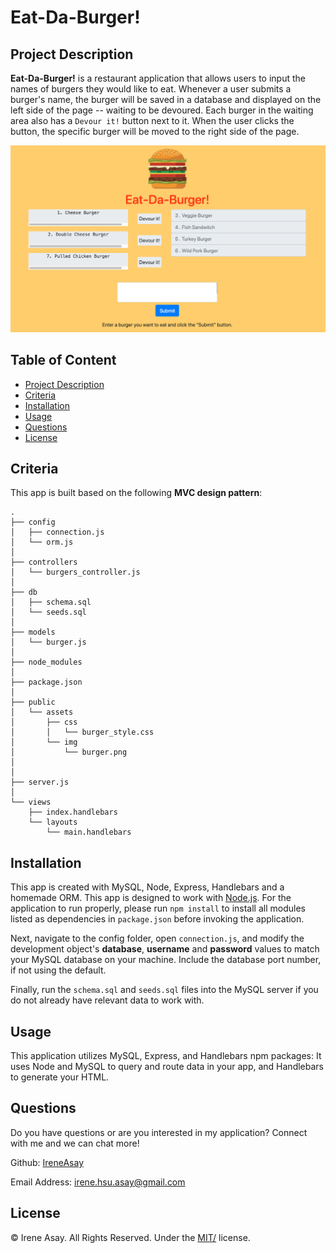 # Eat-Da-Burger!

## Project Description

**Eat-Da-Burger!** is a restaurant application that allows users to input the names of burgers they would like to eat. Whenever a user submits a burger's name, the burger will be saved in a database and displayed on the left side of the page -- waiting to be devoured. Each burger in the waiting area also has a `Devour it!` button next to it. When the user clicks the button, the specific burger will be moved to the right side of the page.

![Screenshot](/public/assets/img/BurgerScreenshot.png)

## Table of Content

- [Project Description](#project-description)
- [Criteria](#criteria)
- [Installation](#installation)
- [Usage](#usage)
- [Questions](#questions)
- [License](#license)

## Criteria

This app is built based on the following **MVC design pattern**:

```
.
├── config
│   ├── connection.js
│   └── orm.js
│ 
├── controllers
│   └── burgers_controller.js
│
├── db
│   ├── schema.sql
│   └── seeds.sql
│
├── models
│   └── burger.js
│ 
├── node_modules
│ 
├── package.json
│
├── public
│   └── assets
│       ├── css
│       │   └── burger_style.css
│       └── img
│           └── burger.png
│  
│
├── server.js
│
└── views
    ├── index.handlebars
    └── layouts
        └── main.handlebars
```

## Installation

This app is created with MySQL, Node, Express, Handlebars and a homemade ORM. This app is designed to work with [Node.js](https://nodejs.org/en/). For the application to run properly, please run `npm install` to install all modules listed as dependencies in `package.json` before invoking the application.

Next, navigate to the config folder, open `connection.js`, and modify the development object's **database**, **username** and **password** values to match your MySQL database on your machine. Include the database port number, if not using the default.

Finally, run the `schema.sql` and `seeds.sql` files into the MySQL server if you do not already have relevant data to work with.

## Usage

This application utilizes MySQL, Express, and Handlebars npm packages: It uses Node and MySQL to query and route data in your app, and Handlebars to generate your HTML.

## Questions

Do you have questions or are you interested in my application? Connect with me and we can chat more!

Github: <a href="https://github.com/IreneAsay" target="_blank">IreneAsay</a>

Email Address: irene.hsu.asay@gmail.com

## License

© Irene Asay. All Rights Reserved. Under the [MIT/](./LICENSE) license.
